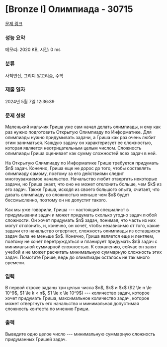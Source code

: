 # [Bronze I] Олимпиада - 30715 

[문제 링크](https://www.acmicpc.net/problem/30715) 

### 성능 요약

메모리: 2020 KB, 시간: 0 ms

### 분류

사칙연산, 그리디 알고리즘, 수학

### 제출 일자

2024년 5월 7일 12:36:39

### 문제 설명

<p>Маленький мальчик Гриша уже сам начал делать олимпиады, и ему как раз нужно подготовить Открытую Олимпиаду по Информатике. Для олимпиады нужно придумывать задачи, а Гриша как раз очень любит этим заниматься. Каждую задачу он характеризует ее сложностью, которая является неотрицательным целым числом. Сложность олимпиады Гриша оценивает как сумму сложностей всех задач в ней.</p>

<p>На Открытую Олимпиаду по Информатике Грише требуется придумать $n$ задач. Конечно, Гриша еще не дорос до того, чтобы составлять олимпиаду самому, поэтому за его действиями следит многоуважаемое начальство. Начальство любит отвергать некоторые задачи, но Гриша знает, что оно не может отклонить больше, чем $k$ из его задач. Также Гриша, исходя из своего большого опыта, считает, что давать олимпиаду со сложностью меньше чем $x$ будет бессмысленно, поэтому он не допустит такого.</p>

<p>Как мы уже говорили, Гриша --- настоящий специалист в придумывании задач и может придумать сколько угодно задач любой сложности. Он хочет придумать $n$ задач, понимая, что часть из них могут отклонить, и, конечно, он хочет, чтобы независимо от того, какие задачи его начальство отвергнет, сложность олимпиады из оставшихся задач была не меньше $x$. Конечно, Гриша является еще и лентяем, поэтому не хочет перетруждаться и планирует придумать $n$ задач с минимальной суммарной сложностью. К сожалению, сейчас он занят учебой и не может расчитать минимальную суммарную сложность этих задач. Помогите Грише, ведь до олимпиады осталось не так много времени.</p>

### 입력 

 <p>В первой строке заданы три целых числа $n$, $k$ и $x$  ($2 \le n \le 10^9$, $1 \le k < n$, $1 \le x \le 10^9$) --- количество задач, которое хочет придумать Гриша, максимальное количество задач, которое может отвергнуть его начальство и минимальная допустимая сложность контеста по мнению Гриши.</p>

### 출력 

 <p>Выведите одно целое число --- минимальную суммарную сложность придуманных Гришей задач.</p>

